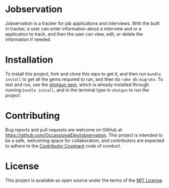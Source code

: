 # Jobservation

Jobservation is a tracker for job applications and interviews. With the built in tracker, a user can enter information about a interview and or a application to track, and then the user can view, edit, or delete the information if needed. 

# Installation

To install this project, fork and clone this repo to get it, and then run `bundle install` to get all the gems required to run, and then do `rake db:migrate`. To test and run, use the [shotgun gem](https://github.com/rtomayko/shotgun), which is already installed through running `bundle install`, and in the terminal type in `shotgun` to run the project.

# Contributing

Bug reports and pull requests are welcome on GitHub at https://github.com/OccassionalDev/jobservation. This project is intended to be a safe, welcoming space for collaboration, and contributors are expected to adhere to the [Contributor Covenant](https://www.contributor-covenant.org/) code of conduct.

# License

This project is available as open source under the terms of the [ MIT License](https://opensource.org/licenses/MIT).